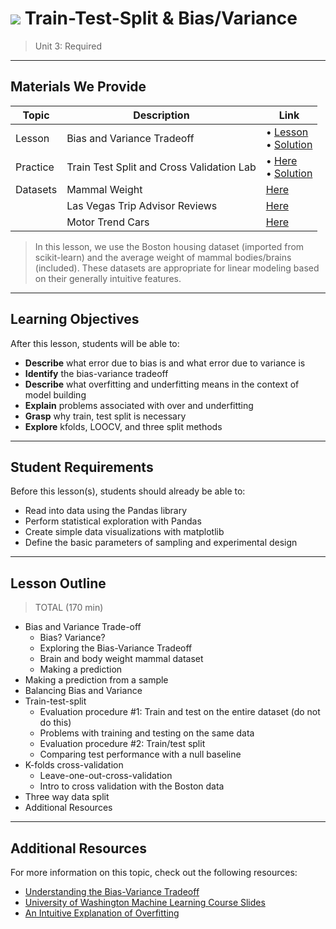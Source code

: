 # ![](https://ga-dash.s3.amazonaws.com/production/assets/logo-9f88ae6c9c3871690e33280fcf557f33.png) Train-Test-Split & Bias/Variance

> Unit 3: Required

---

## Materials We Provide

| Topic | Description | Link |
| --- | --- | --- |
| Lesson | Bias and Variance Tradeoff | • [Lesson](./bias-and-variance.ipynb)<br>• [Solution](./solution-code/bias-and-variance-Solutions.ipynb) |
| Practice  | Train Test Split and Cross Validation Lab | • [Here](./practice/train_test-cross_validation-lab.ipynb) <br>• [Solution](./practice/solution-code/train_test-cross_validation-lab-solutions.ipynb)|
| Datasets | Mammal Weight| [Here](./data/mammals.txt) |
| | Las Vegas Trip Advisor Reviews| [Here](./data/LasVegasTripAdvisorReviews-Dataset.csv) |
| | Motor Trend Cars| [Here](./data/mtcars.csv) |

> In this lesson, we use the Boston housing dataset (imported from scikit-learn) and the average weight of mammal bodies/brains (included). These datasets are appropriate for linear modeling based on their generally intuitive features.

---

## Learning Objectives

After this lesson, students will be able to:
- **Describe** what error due to bias is and what error due to variance is
- **Identify** the bias-variance tradeoff
- **Describe** what overfitting and underfitting means in the context of model building
- **Explain** problems associated with over and underfitting
- **Grasp** why train, test split is necessary
- **Explore** kfolds, LOOCV, and three split methods

---

## Student Requirements

Before this lesson(s), students should already be able to:
- Read into data using the Pandas library
- Perform statistical exploration with Pandas
- Create simple data visualizations with matplotlib
- Define the basic parameters of sampling and experimental design

---

## Lesson Outline

> TOTAL (170 min)
- Bias and Variance Trade-off
  - Bias? Variance?
  - Exploring the Bias-Variance Tradeoff
  - Brain and body weight mammal dataset
  - Making a prediction
- Making a prediction from a sample
- Balancing Bias and Variance
- Train-test-split
  - Evaluation procedure #1: Train and test on the entire dataset (do not do this)
  - Problems with training and testing on the same data
  - Evaluation procedure #2: Train/test split
  - Comparing test performance with a null baseline
- K-folds cross-validation
  - Leave-one-out-cross-validation
  - Intro to cross validation with the Boston data
- Three way data split
- Additional Resources

---


## Additional Resources

For more information on this topic, check out the following resources:

- [Understanding the Bias-Variance Tradeoff](http://scott.fortmann-roe.com/docs/BiasVariance.html)
- [University of Washington Machine Learning Course Slides](https://courses.cs.washington.edu/courses/cse546/12wi/slides/)
- [An Intuitive Explanation of Overfitting](https://www.quora.com/What-is-an-intuitive-explanation-of-overfitting/answer/Jessica-Su)
